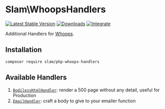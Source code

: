 # Slam\WhoopsHandlers

[![Latest Stable Version](https://img.shields.io/packagist/v/slam/php-whoops-handlers.svg)](https://packagist.org/packages/slam/php-whoops-handlers)
[![Downloads](https://img.shields.io/packagist/dt/slam/php-whoops-handlers.svg)](https://packagist.org/packages/slam/php-whoops-handlers)
[![Integrate](https://github.com/Slamdunk/php-whoops-handlers/workflows/CI/badge.svg)](https://github.com/Slamdunk/php-whoops-handlers/actions)

Additional Handlers for [Whoops](https://github.com/filp/whoops).

## Installation

`composer require slam/php-whoops-handlers`

## Available Handlers

1. [`BodilessHtmlHandler`](https://github.com/Slamdunk/php-whoops-handlers/blob/master/lib/BodilessHtmlHandler.php): render a 500 page without any detail, useful for Production
2. [`EmailHandler`](https://github.com/Slamdunk/php-whoops-handlers/blob/master/lib/EmailHandler.php): craft a body to give to your emailer function